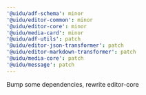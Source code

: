 ```yaml
---
'@uidu/adf-schema': minor
'@uidu/editor-common': minor
'@uidu/editor-core': minor
'@uidu/media-card': minor
'@uidu/adf-utils': patch
'@uidu/editor-json-transformer': patch
'@uidu/editor-markdown-transformer': patch
'@uidu/media-core': patch
'@uidu/message': patch
---
```


Bump some dependencies, rewrite editor-core
